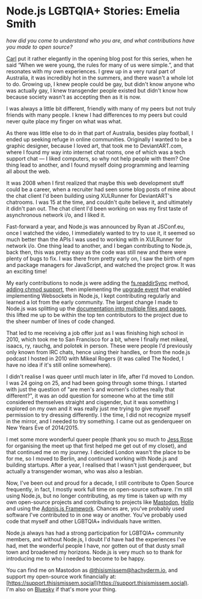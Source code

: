 # Node.js LGBTQIA+ Stories: Emelia Smith

_how did you come to understand who you are, and what contributions have you made to open source?_

[Carl](https://nodejs.org/en/blog/community/2025-pride) put it rather elegantly in the opening blog post for this series, when he said “When we were young, the rules for many of us were simple.”, and that resonates with my own experiences. I grew up in a very rural part of Australia, it was incredibly hot in the summers, and there wasn't a whole lot to do. Growing up, I knew people could be gay, but didn't know anyone who was actually gay, I knew transgender people existed but didn't know how because society wasn't as accepting then as it is now.

I was always a little bit different, friendly with many of my peers but not truly friends with many people. I knew I had differences to my peers but could never quite place my finger on what was what.

As there was little else to do in that part of Australia, besides play football, I ended up seeking refuge in online communities. Originally I wanted to be a graphic designer, because I loved art, that took me to DeviantART.com, where I found my way into internet chat rooms, one of which was a tech support chat — I liked computers, so why not help people with them? One thing lead to another, and I found myself doing programming and learning all about the web.

It was 2008 when I first realized that maybe this web development stuff could be a career, when a recruiter had seen some blog posts of mine about the chat client I'd been building using XULRunner for DeviantART's chatrooms. I was 15 at the time, and couldn't quite believe it, and ultimately it didn't pan out. The chat client I'd been working on was my first taste of asynchronous network i/o, and I liked it. 

Fast-forward a year, and Node.js was announced by Ryan at JSConf.eu, once I watched the video, I immediately wanted to try to use it, it seemed so much better than the APIs I was used to working with in XULRunner for network i/o. One thing lead to another, and I began contributing to Node.js, back then, this was pretty easy as the code was still new and there were plenty of bugs to fix. I was there from pretty early on, I saw the birth of npm and package managers for JavaScript, and watched the project grow. It was an exciting time!

My early contributions to node.js were adding the [fs.readdirSync](https://github.com/nodejs/node/commit/05d6da6c4af25fc417902ad1bbae9198e58ff37a) method, [adding chmod support](https://github.com/nodejs/node/commit/bcc032e43aac86d71739150009d8d75b5a9de26f), then implementing the [upgrade event](https://github.com/nodejs/node/commit/f990f24ad36ddaff3c378531d15ea5c052467d41) that enabled implementing Websockets in Node.js, I kept contributing regularly and learned a lot from the early community. The largest change I made to Node.js was splitting up the [documentation into multiple files and pages](https://github.com/nodejs/node/commit/e190c9616ed0b05eb66e1ae6681a8bb4a5f5f3e5), this lifted me up to be within the top ten contributors to the project due to the sheer number of lines of code changed.

That led to me receiving a job offer just as I was finishing high school in 2010, which took me to San Francisco for a bit, where I finally met mikeal, isaacs, ry, rauchg, and polotek in person. These were people I'd previously only known from IRC chats, hence using their handles, or from the node.js podcast I hosted in 2010 with Mikeal Rogers (it was called The Noded, I have no idea if it's still online somewhere).

I didn't realise I was queer until much later in life, after I'd moved to London. I was 24 going on 25, and had been going through some things. I started with just the question of "are men's and women's clothes really that different?", it was an odd question for someone who at the time still considered themselves straight and cisgender, but it was something I explored on my own and it was really just me trying to give myself permission to try dressing differently. I the time, I did not recognize myself in the mirror, and I needed to try something. I came out as genderqueer on New Years Eve of 2014/2015.

I met some more wonderful queer people (thank you so much to [Jess Rose](https://mastodon.social/@jessie) for organising the meet up that first helped me get out of my closet), and that continued me on my journey. I decided London wasn't the place to be for me, so I moved to Berlin, and continued working with Node.js and building startups. After a year, I realised that I wasn't just genderqueer, but actually a transgender woman, who was also a lesbian.

Now, I've been out and proud for a decade, I still contribute to Open Source frequently, in fact, I mostly work full time on open-source software. I'm still using Node.js, but no longer contributing, as my time is taken up with my own open-source projects and contributing to projects like [Mastodon](https://github.com/mastodon/mastodon/pulls?q=is%3Amerged+is%3Apr+author%3AThisIsMissEm+), [Hollo](https://github.com/fedify-dev/hollo/pulls?q=is%3Amerged+is%3Apr+author%3AThisIsMissEm+) and using the [Adonis.js Framework](https://adonisjs.com). Chances are, you've probably used software I've contributed to in one way or another. You've probably used code that myself and other LGBTQIA+ individuals have written.

Node.js always has had a strong participation for LGBTQIA+ community members, and without Node.js, I doubt I'd have had the experiences I've had, met the wonderful people I have, nor gotten out of that dusty small town and broadened my horizons. Node.js is very much so to thank for introducing me to who I needed to become to be happy.

You can find me on Mastodon as [@thisismissem@hachyderm.io](https://hachyderm.io/@thisismissem), and support my open-source work financially at: [https://support.thisismissem.social](https://support.thisismissem.social). I'm also on [Bluesky](https://bsky.app/profile/thisismissem.social) if that's more your thing.
